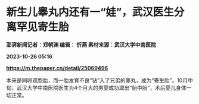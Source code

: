 # 新生儿睾丸内还有一“娃”，武汉医生分离罕见寄生胎
**澎湃新闻记者：郑朝渊 编辑： 忻燕 素材来源：武汉大学中南医院**

**2023-10-26 05:16**

**https://m.thepaper.cn/detail/25069496**

本来是同卵双胞胎，而一胎发育不良“钻”入了兄弟的睾丸，成为“寄生胎”。10月中旬，武汉大学中南医院医生为4个月大的男婴成功取出“胎中胎”，术后婴儿身体一切正常。
